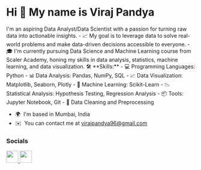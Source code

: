 Hi 👋 My name is Viraj Pandya
=============================

I'm an aspiring Data Analyst/Data Scientist with a passion for turning raw data into actionable insights. - 📈 My goal is to leverage data to solve real-world problems and make data-driven decisions accessible to everyone. - 🎓 I'm currently pursuing Data Science and Machine Learning course from Scaler Academy, honing my skills in data analysis, statistics, machine learning, and data visualization. 🛠️ \*\*Skills:\*\* - 💻 Programming Languages: Python - 📊 Data Analysis: Pandas, NumPy, SQL - 📈 Data Visualization: Matplotlib, Seaborn, Plotly - 🤖 Machine Learning: Scikit-Learn - 📉 Statistical Analysis: Hypothesis Testing, Regression Analysis - 📦 Tools: Jupyter Notebook, Git - 🧐 Data Cleaning and Preprocessing

* 🌍  I'm based in Mumbai, India
* ✉️  You can contact me at [virajpandya96@gmail.com](mailto:virajpandya96@gmail.com)


### Socials

<p align="left"> <a href="https://www.github.com/Viraj1996" target="_blank" rel="noreferrer"> <picture> <source media="(prefers-color-scheme: dark)" srcset="https://raw.githubusercontent.com/danielcranney/readme-generator/main/public/icons/socials/github-dark.svg" /> <source media="(prefers-color-scheme: light)" srcset="https://raw.githubusercontent.com/danielcranney/readme-generator/main/public/icons/socials/github.svg" /> <img src="https://raw.githubusercontent.com/danielcranney/readme-generator/main/public/icons/socials/github.svg" width="32" height="32" /> </picture> </a> <a href="https://www.linkedin.com/in/viraj-pandya-89b83a144/" target="_blank" rel="noreferrer"> <picture> <source media="(prefers-color-scheme: dark)" srcset="https://raw.githubusercontent.com/danielcranney/readme-generator/main/public/icons/socials/linkedin-dark.svg" /> <source media="(prefers-color-scheme: light)" srcset="https://raw.githubusercontent.com/danielcranney/readme-generator/main/public/icons/socials/linkedin.svg" /> <img src="https://raw.githubusercontent.com/danielcranney/readme-generator/main/public/icons/socials/linkedin.svg" width="32" height="32" /> </picture> </a></p>
